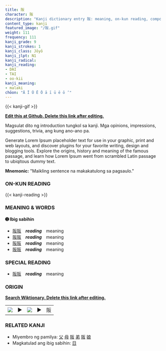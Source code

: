 ```yaml
---
title: 阪
character: 阪
description: "Kanji dictionary entry 阪: meaning, on-kun reading, compounds, origin, related kanji"
content_type: kanji
featured_image: "/阪.gif"
weight: 111
frequency: 111
kanji_grade: 9
kanji_strokes: 1
kanji_class: Jōyō
kanji_jlpt: N1
kanji_radical: 
kanji_reading: 
- DAI
- TAI
- oo-kii
kanji_meaning:
- malaki
chōon: "Ā Ī Ū Ē Ō ā ī ū ē ō ’"
---
```

[//]: # (Don't edit the line below. Kanji animated GIF code is automatically generated.)
{{< kanji-gif >}}

[//]: # (Edit below this line.)

**[Edit this at Github. Delete this link after editing.](https://github.com/tim0g/tim/tree/main/content/kanji/阪/index.md)**

Magsulat dito ng introduction tungkol sa kanji. Mga opinions, impressions, suggestions, trivia, ang kung ano-ano pa.

Generate Lorem Ipsum placeholder text for use in your graphic, print and web layouts, and discover plugins for your favorite writing, design and blogging tools. Explore the origins, history and meaning of the famous passage, and learn how Lorem Ipsum went from scrambled Latin passage to ubiqitous dummy text.
 
**Mnemonic:** "Maikling sentence na makakatulong sa pagsaulo."

### ON-KUN READING

[//]: # (Don't edit the line below. ON-KUN READING code is automatically generated.)
{{< kanji-reading >}}

### MEANING & WORDS

#### ➊ **Ibig sabihin**
  - [阪](../阪)[阪](../阪)　***reading***　meaning
  - [阪](../阪)[阪](../阪)　***reading***　meaning
  - [阪](../阪)[阪](../阪)　***reading***　meaning
  - [阪](../阪)[阪](../阪)　***reading***　meaning

### SPECIAL READING
  - [阪](../阪)[阪](../阪)　***reading***　meaning

### ORIGIN

**[Search Wiktionary. Delete this link after editing.](https://wiktionary.org/wiki/阪)**
<table class="kanji-table"><tr><td>
<img src="60px-阪-bronze.svg.png">
</td><td>▶</td><td>
<img src="60px-阪-oracle.svg.png">
</td><td>▶</td>
<td class="kanji-origin">阪</td>
</tr></table>

### RELATED KANJI
- Miyembro ng pamilya: [父](../父) [母](../母) [阪](../阪) [弟](../弟) [阪](../阪) [娘](../娘)
- Magkatulad ang ibig sabihin: [日](../日)
